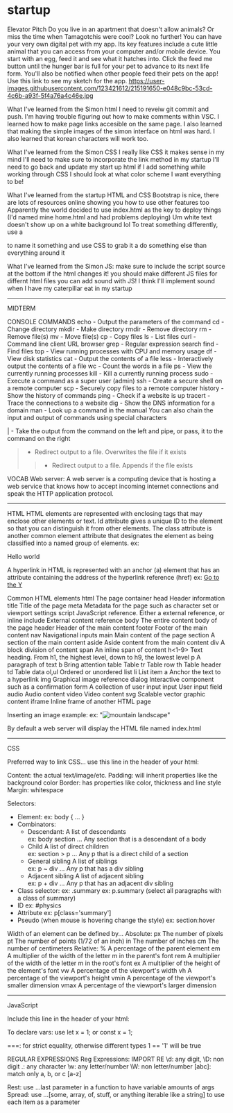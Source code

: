 # startup
Elevator Pitch
Do you live in an apartment that doesn't allow animals? Or miss the time when Tamagotchis were cool? Look no further! You can have your very own digital pet with my app. Its key features include a cute little animal that you can access from your computer and/or mobile device. You start with an egg, feed it and see what it hatches into. Click the feed me button until the hunger bar is full for your pet to advance to its next life form. You'll also be notified when other people feed their pets on the app! 
Use this link to see my sketch for the app.
https://user-images.githubusercontent.com/123421612/215191650-e048c9bc-53cd-4c6b-a93f-5f4a76a4c46e.jpg


What I've learned from the Simon html
I need to reveiw git commit and push. I'm having trouble figuring out how to make comments within VSC. 
I learned how to make page links accesible on the same page.
I also learned that making the simple images of the simon interface on html was hard. 
I also learned that korean characters will work too.


What I've learned from the Simon CSS
I really like CSS it makes sense in my mind
I'll need to make sure to incorporate the link method in my startup
I'll need to go back and update my start up html if I add something while working through CSS
I should look at what color scheme I want everything to be!


What I've learned from the startup HTML and CSS
Bootstrap is nice, there are lots of resources online showing you how to use other features too
Apparently the world decided to use index.html as the key to deploy things (I'd named mine home.html and had problems deploying)
Um white text doesn't show up on a white background lol
To treat something differently, use a <div class = ""> to name it something and use CSS to grab it a do something else than everything around it
 
 
 What I've learned from the Simon JS:
make sure to include the script source at the bottom if the html changes it!
you should make different JS files for differnt html files
you can add sound with JS!
I think I'll implement sound when I have my caterpillar eat in my startup

----------------------------------------------------------------------------------------------------------------------------------------------------------
MIDTERM
 
CONSOLE COMMANDS
 echo - Output the parameters of the command
cd - Change directory
mkdir - Make directory
rmdir - Remove directory
rm - Remove file(s)
mv - Move file(s)
cp - Copy files
ls - List files
curl - Command line client URL browser
grep - Regular expression search
find - Find files
top - View running processes with CPU and memory usage
df - View disk statistics
cat - Output the contents of a file
less - Interactively output the contents of a file
wc - Count the words in a file
ps - View the currently running processes
kill - Kill a currently running process
sudo - Execute a command as a super user (admin)
ssh - Create a secure shell on a remote computer
scp - Securely copy files to a remote computer
history - Show the history of commands
ping - Check if a website is up
tracert - Trace the connections to a website
dig - Show the DNS information for a domain
man - Look up a command in the manual
You can also chain the input and output of commands using special characters

| - Take the output from the command on the left and pipe, or pass, it to the command on the right
> - Redirect output to a file. Overwrites the file if it exists
>> - Redirect output to a file. Appends if the file exists

 
VOCAB
Web server: A web server is a computing device that is hosting a web service that knows how to accept incoming internet connections and speak the HTTP application protocol.
 
----------------------------------------------------------------------------------------------------------------------------------------------------------
HTML
HTML elements are represented with enclosing tags that may enclose other elements or text. Id attribute gives a unique ID to the element so that you can distinguish it from other elements. The class attribute is another common element attribute that designates the element as being classified into a named group of elements. 
 ex: <p id="hello" class="greeting">Hello world</p>
 A hyperlink in HTML is represented with an anchor (a) element that has an attribute containing the address of the hyperlink reference (href)
 ex: <a href="https://byu.edu">Go to the Y</a>
 
 Common HTML elements
html	The page container
head	Header information
title	Title of the page
meta	Metadata for the page such as character set or viewport settings
script	JavaScript reference. Either a external reference, or inline
include	External content reference
body	The entire content body of the page
header	Header of the main content
footer	Footer of the main content
nav	Navigational inputs
main	Main content of the page
section	A section of the main content
aside	Aside content from the main content
div	A block division of content
span	An inline span of content
h<1-9>	Text heading. From h1, the highest level, down to h9, the lowest level
p	A paragraph of text
b	Bring attention
table	Table
tr	Table row
th	Table header
td	Table data
ol,ul	Ordered or unordered list
li	List item
a	Anchor the text to a hyperlink
img	Graphical image reference
dialog	Interactive component such as a confirmation
form	A collection of user input
input	User input field
audio	Audio content
video	Video content
svg	Scalable vector graphic content
iframe	Inline frame of another HTML page
 
Inserting an image example:
ex: "<img alt="mountain landscape" src="https://images.pexels.com/photos/164170/pexels-photo-164170.jpeg" />"

By default a web server will display the HTML file named index.html

----------------------------------------------------------------------------------------------------------------------------------------------------------
CSS

Preferred way to link CSS... use this line in the header of your html:  <link rel="stylesheet" href="styles.css" />

 Content: the actual text/image/etc.
 Padding: will inherit properties like the background color
 Border: has properties like color, thickness and line style
 Margin: whitespace

Selectors:
 - Element: 
     ex: body { ... }
 - Combinators:
    - Descendant:	A list of descendants	
        ex: 	body section ... Any section that is a descendant of a body
    - Child	A list of direct children		
        ex: section > p ... Any p that is a direct child of a section
    - General sibling	A list of siblings	
        ex: p ~ div	... Any p that has a div sibling
    - Adjacent sibling	A list of adjacent sibling	
        ex: p + div	... Any p that has an adjacent div sibling
 - Class selector: 
    ex: .summary
    ex: p.summary (select all paragraphs with a class of summary)
 - ID
    ex: #physics 
 - Attribute
    ex: p[class='summary'] 
 - Pseudo (when mouse is hovering change the style)
    ex: section:hover
 
Width of an element can be defined by...
 Absolute: 
   px	The number of pixels
   pt	The number of points (1/72 of an inch)
   in	The number of inches
   cm	The number of centimeters
 Relative:
   %	A percentage of the parent element
   em	A multiplier of the width of the letter m in the parent's font
   rem	A multiplier of the width of the letter m in the root's font
   ex	A multiplier of the height of the element's font
   vw	A percentage of the viewport's width
   vh	A percentage of the viewport's height
   vmin	A percentage of the viewport's smaller dimension
   vmax	A percentage of the viewport's larger dimension
 
----------------------------------------------------------------------------------------------------------------------------------------------------------
JavaScript
 
 Include this line in the header of your html:   <script src="javascript.js"></script>

 To declare vars: use let x = 1; or const x = 1;
 
 ===: for strict equality, otherwise different types 1 == '1' will be true
 
 REGULAR EXPRESSIONS
Reg Expressions: IMPORT RE
\d: any digit,	\D: non digit
.: any character
\w: any letter/number	\W: non letter/number
[abc]: match only a, b, or c
[a-z]
[^abc]: match anything but abc
(a|b|c): alternatives: this or that or this
?: thing before is optional 
\s: matches whitespaces
^: matches beginning of string
re.search(p, mS, re.MULTILINE): each line is a separate str
$: thing before matches end of string
r’strings’: \ does not have special functions
\.: escapes special function of .
(abc): group	\1 = group 1
\b: bookends for start or end
\B: must be in the middle of a word
      Reptitions
a{3} = aaa	a{1,3} = a or aa or aaa
{,3}: no lower limit	{1,}: no upper limit
.{2,6} = length matches between 2-6 characters
*: any number of characters
+: at least one character

 Rest: use ...last parameter in a function to have variable amounts of args
 Spread: use ...[some, array, of, stuff, or anything iterable like a string] to use each item as a parameter

